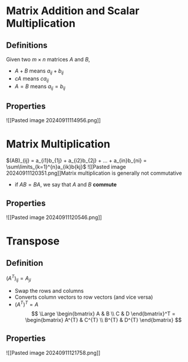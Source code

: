 # Matrix Addition and Scalar Multiplication
## Definitions
Given two $m \times n$ matrices $A$ and $B$,
- $A + B$ means $a_{ij} + b_{ij}$
- $cA$ means $ca_{ij}$
- $A = B$ means $a_{ij} = b_{ij}$
## Properties
![[Pasted image 20240911114956.png]]
# Matrix Multiplication
$(AB)_{ij} = a_{i1}b_{1j} + a_{i2}b_{2j} + ... + a_{in}b_{ni} = \sum\limits_{k=1}^{n}a_{ik}b{kj}$
![[Pasted image 20240911120351.png]]Matrix multiplication is generally not commutative
- if $AB = BA$, we say that $A$ and $B$ **commute**
## Properties
![[Pasted image 20240911120546.png]]
# Transpose
## Definition
$(A^{T})_{ij}= A_{ji}$ 
- Swap the rows and columns
- Converts column vectors to row vectors (and vice versa)
- $(A^{T})^{T}=A$
$$
\Large
\begin{bmatrix}
A & B \\ 
C & D
\end{bmatrix}^T
=
\begin{bmatrix}
A^{T} & C^{T} \\ 
B^{T} & D^{T}
\end{bmatrix}
$$
## Properties
![[Pasted image 20240911121758.png]]